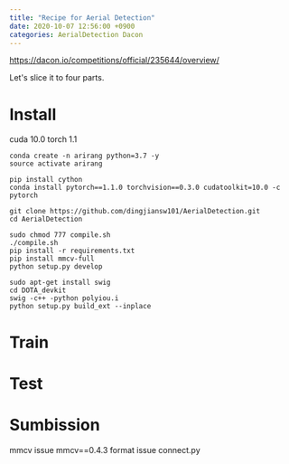 ```yaml
---
title: "Recipe for Aerial Detection"
date: 2020-10-07 12:56:00 +0900
categories: AerialDetection Dacon 
---
```


<https://dacon.io/competitions/official/235644/overview/>

Let's slice it to four parts.

# Install

cuda 10.0
torch 1.1

```
conda create -n arirang python=3.7 -y
source activate arirang

pip install cython
conda install pytorch==1.1.0 torchvision==0.3.0 cudatoolkit=10.0 -c pytorch

git clone https://github.com/dingjiansw101/AerialDetection.git
cd AerialDetection

sudo chmod 777 compile.sh
./compile.sh
pip install -r requirements.txt
pip install mmcv-full
python setup.py develop

sudo apt-get install swig
cd DOTA_devkit
swig -c++ -python polyiou.i
python setup.py build_ext --inplace
```


# Train



# Test



# Sumbission


mmcv issue mmcv==0.4.3
format issue connect.py

